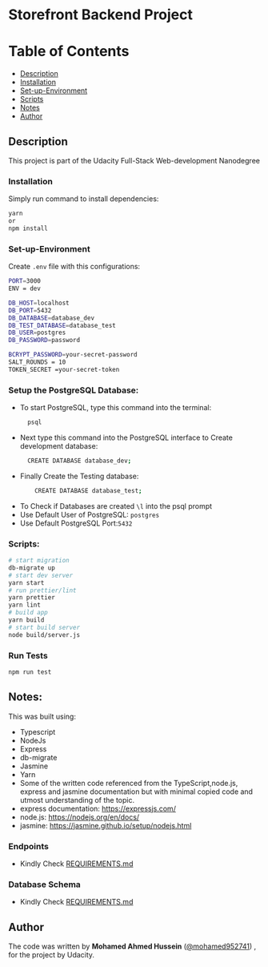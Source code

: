 # Storefront Backend Project

# Table of Contents

* [Description](#description)
* [Installation](#installation)
* [Set-up-Environment](#set-up-Environment)
* [Scripts](#scripts)
* [Notes](#notes)
* [Author](#author)



## Description
This project is part of the Udacity Full-Stack Web-development Nanodegree


### Installation

Simply run command to install dependencies:

```bash
yarn
or
npm install
```

### Set-up-Environment

Create `.env` file with this configurations:

```bash
PORT=3000
ENV = dev

DB_HOST=localhost
DB_PORT=5432
DB_DATABASE=database_dev
DB_TEST_DATABASE=database_test
DB_USER=postgres
DB_PASSWORD=password

BCRYPT_PASSWORD=your-secret-password
SALT_ROUNDS = 10
TOKEN_SECRET =your-secret-token
```



### Setup the PostgreSQL Database:
- To start PostgreSQL, type this command into the terminal:
   ```bash
     psql
   ```
- Next type this command into the PostgreSQL interface to Create development database:
  ```bash
    CREATE DATABASE database_dev;
  ```
- Finally Create the Testing database:
    ```bash
        CREATE DATABASE database_test;
    ```
- To Check if Databases are created `\l` into the psql prompt
- Use Default User of PostgreSQL: `postgres`
- Use Default PostgreSQL Port:`5432`
### Scripts:

```bash
# start migration
db-migrate up
# start dev server
yarn start
# run prettier/lint
yarn prettier
yarn lint
# build app
yarn build
# start build server
node build/server.js
```

### Run Tests

```bash
npm run test
```

## Notes:
This was built using:
- Typescript
- NodeJs
- Express
- db-migrate
- Jasmine
- Yarn
- Some of the written code referenced from the TypeScript,node.js, express and jasmine documentation but with minimal copied code and utmost understanding of the topic.
- express documentation: https://expressjs.com/
- node.js: https://nodejs.org/en/docs/
- jasmine: https://jasmine.github.io/setup/nodejs.html

### Endpoints

- Kindly Check [REQUIREMENTS.md](./REQUIREMENTS.md)

### Database Schema

- Kindly Check [REQUIREMENTS.md](./REQUIREMENTS.md)

## Author

The code was written by **Mohamed Ahmed Hussein** ([@mohamed952741](https://github.com/mohamed952741)) , for the project by Udacity.
